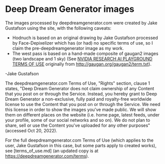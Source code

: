 # Deep Dream Generator images

The images processed by deepdreamgenerator.com were created by Jake Gustafson using the site, with the following caveats:
- Hodnuch is based on an original drawing by Jake Gustafson processed by Face-Depixelizer which has (or had) no specific terms of use, so I claim the pre-deepdreamgenerator image as my work.
- The west pass is based on a hand-made composite of gaugan2 images (two landscape and 1 sky) (See [NVIDIA RESEARCH AI PLAYGROUND TERMS OF USE](../gaugan2/term.txt) originally from <http://gaugan.org/gaugan2/term.txt>).

-Jake Gustafson

The deepdreamgenerator.com Terms of Use, "Rights" section, clause 1 states, "Deep Dream Generator does not claim ownership of any Content that you post on or through the Service. Instead, you hereby grant to Deep Dream Generator a non-exclusive, fully paid and royalty-free worldwide license to use the Content that you post on or through the Service. We need this license in order to show the images you've made public. We will show them on different places on the website (i.e. home page, latest feeds, under your profile, some of our social networks and so on). We do not plan to share, sell or use the Content you've uploaded for any other purposes" (accessed Oct 20, 2022).

For the full deepdreamgenerator.com Terms of Use (which applies to the user, Jake Gustafson in this case, but some parts apply to created works), see [terms_of_use.md] (an updated copy is at <https://deepdreamgenerator.com/terms>).
